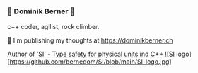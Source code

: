 ### 🧗 Dominik Berner 🧗

c++ coder, agilist, rock climber. 

:memo: I'm publishing my thoughts at https://dominikberner.ch 

Author of ['SI' - Type safety for physical units ind C++](https://github.com/bernedom/SI) ![SI logo][https://github.com/bernedom/SI/blob/main/SI-logo.jpg]
